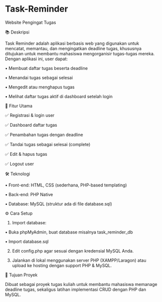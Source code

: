 # Task-Reminder
Website Pengingat Tugas 

📚 Deskripsi

Task Reminder adalah aplikasi berbasis web yang digunakan untuk mencatat, memantau, dan mengingatkan deadline tugas, khususnya ditujukan untuk membantu mahasiswa mengorganisir tugas-tugas mereka. Dengan aplikasi ini, user dapat:

• Membuat daftar tugas beserta deadline

• Menandai tugas sebagai selesai

• Mengedit atau menghapus tugas

• Melihat daftar tugas aktif di dashboard setelah login

🚀 Fitur Utama

✅ Registrasi & login user

✅ Dashboard daftar tugas

✅ Penambahan tugas dengan deadline

✅ Tandai tugas sebagai selesai (complete)

✅ Edit & hapus tugas

✅ Logout user


🛠 Teknologi

• Front-end: HTML, CSS (sederhana, PHP-based templating)

• Back-end: PHP Native

• Database: MySQL (struktur ada di file database.sql)

⚙️ Cara Setup
1. Import database:

  • Buka phpMyAdmin, buat database misalnya task_reminder_db

  • Import database.sql

2. Edit config.php agar sesuai dengan kredensial MySQL Anda.

3. Jalankan di lokal menggunakan server PHP (XAMPP/Laragon) atau upload ke hosting dengan support PHP & MySQL.

🎯 Tujuan Proyek

Dibuat sebagai proyek tugas kuliah untuk membantu mahasiswa memanage deadline tugas, sekaligus latihan implementasi CRUD dengan PHP dan MySQL.
